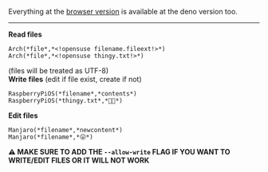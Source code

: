 Everything at the [browser version](https://github.com/liimee/nothinglang/blob/nothinglang/guide.md) is available at the deno version too.  
___
**Read files**
```
Arch(*file*,*<!opensuse filename.fileext!>*)
Arch(*file*,*<!opensuse thingy.txt!>*)
```
(files will be treated as UTF-8)  
**Write files** (edit if file exist, create if not)
```
RaspberryPiOS(*filename*,*contents*)
RaspberryPiOS(*thingy.txt*,*🐧🦕*)
```
**Edit files**
```
Manjaro(*filename*,*newcontent*)
Manjaro(*filename*,*😛*)
```
**⚠️ MAKE SURE TO ADD THE `--allow-write` FLAG IF YOU WANT TO WRITE/EDIT FILES OR IT WILL NOT WORK**
